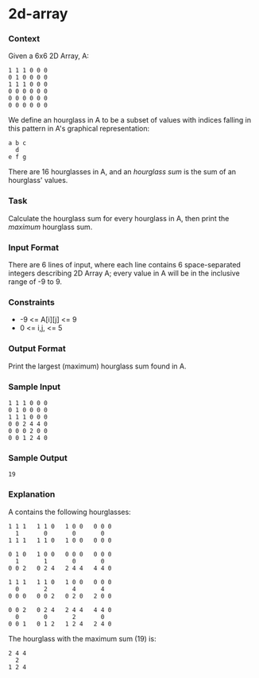 # 2d-array

### Context 
Given a 6x6 2D Array, A:
```
1 1 1 0 0 0
0 1 0 0 0 0
1 1 1 0 0 0
0 0 0 0 0 0
0 0 0 0 0 0
0 0 0 0 0 0
```
We define an hourglass in A to be a subset of values with indices falling in this pattern in A's graphical representation:
```
a b c
  d
e f g
```
There are 16 hourglasses in A, and an *hourglass sum* is the sum of an hourglass' values.

### Task 
Calculate the hourglass sum for every hourglass in A, then print the *maximum* hourglass sum.

### Input Format

There are 6 lines of input, where each line contains 6 space-separated integers describing 2D Array A; every value in A will be in the inclusive range of -9 to 9.

### Constraints
* -9 <= A[i][j] <= 9
* 0 <= i,j, <= 5

### Output Format

Print the largest (maximum) hourglass sum found in A.

### Sample Input
```
1 1 1 0 0 0
0 1 0 0 0 0
1 1 1 0 0 0
0 0 2 4 4 0
0 0 0 2 0 0
0 0 1 2 4 0
```
### Sample Output
```
19
```
### Explanation

A contains the following hourglasses:
```
1 1 1   1 1 0   1 0 0   0 0 0
  1       0       0       0
1 1 1   1 1 0   1 0 0   0 0 0

0 1 0   1 0 0   0 0 0   0 0 0
  1       1       0       0
0 0 2   0 2 4   2 4 4   4 4 0

1 1 1   1 1 0   1 0 0   0 0 0
  0       2       4       4
0 0 0   0 0 2   0 2 0   2 0 0

0 0 2   0 2 4   2 4 4   4 4 0
  0       0       2       0
0 0 1   0 1 2   1 2 4   2 4 0
```
The hourglass with the maximum sum (19) is:
```
2 4 4
  2
1 2 4
```
